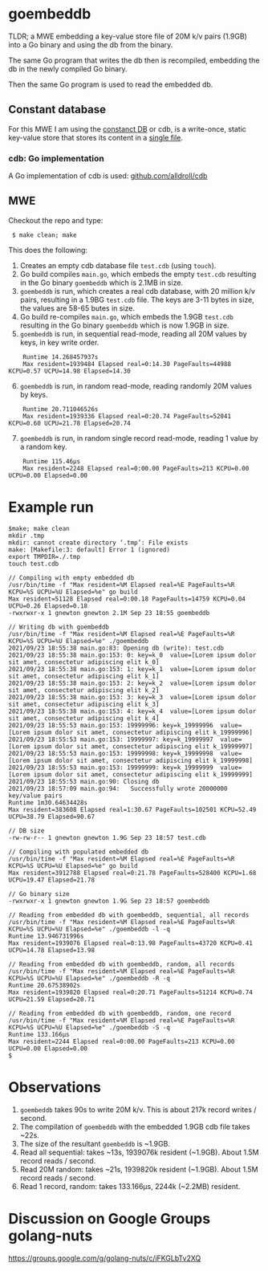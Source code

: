 # goembeddb
TLDR; a MWE embedding a key-value store file of 20M k/v pairs (1.9GB)
into a Go binary and using the db from the binary.

The same Go program that writes the db then is recompiled, embedding the db in the newly compiled Go binary.

Then the same Go program is used to read the embedded db.


## Constant database
For this MWE I am using the [constanct DB](https://en.wikipedia.org/wiki/Cdb_(software)) or cdb, is a write-once, static key-value store that stores its content in a [single file](http://cr.yp.to/cdb.html).

### cdb: Go implementation
A Go implementation of cdb is used: [github.com/alldroll/cdb](https://github.com/alldroll/cdb)

## MWE

Checkout the repo and type:
```
 $ make clean; make
```

This does the following:

1. Creates an empty cdb database file `test.cdb` (using `touch`).
2. Go build compiles `main.go`, which embeds the empty `test.cdb` resulting in the Go binary `goembeddb` which is 2.1MB in size.
3. `goembeddb` is run, which creates a real cdb database, with 20 million k/v pairs, resulting in a 1.9BG `test.cdb` file. The keys are 3-11 bytes in size, the values are 58-65 butes in size.
4. Go build re-compiles `main.go`, which embeds the 1.9GB `test.cdb` resulting in the Go binary `goembeddb` which is now 1.9GB in size.
5. `goembeddb` is run, in sequential read-mode, reading all 20M values by keys, in key write order.
```
    Runtime 14.268457937s
    Max resident=1939484 Elapsed real=0:14.30 PageFaults=44988 KCPU=0.57 UCPU=14.98 Elapsed=14.30
```
6. `goembeddb` is run, in random read-mode, reading randomly 20M values by keys.
```
    Runtime 20.711046526s
    Max resident=1939336 Elapsed real=0:20.74 PageFaults=52041 KCPU=0.60 UCPU=21.78 Elapsed=20.74
```
7. `goembeddb` is run, in random single record read-mode, reading 1 value by a random key.
```
    Runtime 115.46µs
    Max resident=2248 Elapsed real=0:00.00 PageFaults=213 KCPU=0.00 UCPU=0.00 Elapsed=0.00
```
   


# Example run

```
$make; make clean
mkdir .tmp
mkdir: cannot create directory ‘.tmp’: File exists
make: [Makefile:3: default] Error 1 (ignored)
export TMPDIR=./.tmp
touch test.cdb

// Compiling with empty embedded db
/usr/bin/time -f "Max resident=%M Elapsed real=%E PageFaults=%R KCPU=%S UCPU=%U Elapsed=%e" go build
Max resident=51128 Elapsed real=0:00.18 PageFaults=14759 KCPU=0.04 UCPU=0.26 Elapsed=0.18
-rwxrwxr-x 1 gnewton gnewton 2.1M Sep 23 18:55 goembeddb

// Writing db with goembeddb
/usr/bin/time -f "Max resident=%M Elapsed real=%E PageFaults=%R KCPU=%S UCPU=%U Elapsed=%e" ./goembeddb
2021/09/23 18:55:38 main.go:83: Opening db (write): test.cdb
2021/09/23 18:55:38 main.go:153: 0: key=k_0  value=[Lorem ipsum dolor sit amet, consectetur adipiscing elit k_0]
2021/09/23 18:55:38 main.go:153: 1: key=k_1  value=[Lorem ipsum dolor sit amet, consectetur adipiscing elit k_1]
2021/09/23 18:55:38 main.go:153: 2: key=k_2  value=[Lorem ipsum dolor sit amet, consectetur adipiscing elit k_2]
2021/09/23 18:55:38 main.go:153: 3: key=k_3  value=[Lorem ipsum dolor sit amet, consectetur adipiscing elit k_3]
2021/09/23 18:55:38 main.go:153: 4: key=k_4  value=[Lorem ipsum dolor sit amet, consectetur adipiscing elit k_4]
2021/09/23 18:55:53 main.go:153: 19999996: key=k_19999996  value=[Lorem ipsum dolor sit amet, consectetur adipiscing elit k_19999996]
2021/09/23 18:55:53 main.go:153: 19999997: key=k_19999997  value=[Lorem ipsum dolor sit amet, consectetur adipiscing elit k_19999997]
2021/09/23 18:55:53 main.go:153: 19999998: key=k_19999998  value=[Lorem ipsum dolor sit amet, consectetur adipiscing elit k_19999998]
2021/09/23 18:55:53 main.go:153: 19999999: key=k_19999999  value=[Lorem ipsum dolor sit amet, consectetur adipiscing elit k_19999999]
2021/09/23 18:55:53 main.go:90: Closing db
2021/09/23 18:57:09 main.go:94:   Successfully wrote 20000000 key/value pairs
Runtime 1m30.64634428s
Max resident=383608 Elapsed real=1:30.67 PageFaults=102501 KCPU=52.49 UCPU=38.79 Elapsed=90.67

// DB size
-rw-rw-r-- 1 gnewton gnewton 1.9G Sep 23 18:57 test.cdb

// Compiling with populated embedded db
/usr/bin/time -f "Max resident=%M Elapsed real=%E PageFaults=%R KCPU=%S UCPU=%U Elapsed=%e" go build
Max resident=3912788 Elapsed real=0:21.78 PageFaults=528400 KCPU=1.68 UCPU=19.47 Elapsed=21.78

// Go binary size
-rwxrwxr-x 1 gnewton gnewton 1.9G Sep 23 18:57 goembeddb

// Reading from embedded db with goembeddb, sequential, all records
/usr/bin/time -f "Max resident=%M Elapsed real=%E PageFaults=%R KCPU=%S UCPU=%U Elapsed=%e" ./goembeddb -l -q
Runtime 13.946731996s
Max resident=1939076 Elapsed real=0:13.98 PageFaults=43720 KCPU=0.41 UCPU=14.78 Elapsed=13.98

// Reading from embedded db with goembeddb, random, all records
/usr/bin/time -f "Max resident=%M Elapsed real=%E PageFaults=%R KCPU=%S UCPU=%U Elapsed=%e" ./goembeddb -R -q
Runtime 20.67538902s
Max resident=1939820 Elapsed real=0:20.71 PageFaults=51214 KCPU=0.74 UCPU=21.59 Elapsed=20.71

// Reading from embedded db with goembeddb, random, one record
/usr/bin/time -f "Max resident=%M Elapsed real=%E PageFaults=%R KCPU=%S UCPU=%U Elapsed=%e" ./goembeddb -S -q
Runtime 133.166µs
Max resident=2244 Elapsed real=0:00.00 PageFaults=213 KCPU=0.00 UCPU=0.00 Elapsed=0.00
$
```

# Observations
1. `goembeddb` takes 90s to write 20M k/v. This is about 217k record writes / second.
2. The compilation of `goembeddb` with the embedded 1.9GB cdb file takes ~22s.
3. The size of the resultant `goembeddb` is ~1.9GB.
4. Read all sequential: takes ~13s, 1939076k resident (~1.9GB). About 1.5M record reads / second.
5. Read 20M random: takes ~21s, 1939820k resident (~1.9GB). About 1.5M record reads / second.
6. Read 1 record, random: takes 133.166µs, 2244k (~2.2MB) resident.


# Discussion on Google Groups golang-nuts
https://groups.google.com/g/golang-nuts/c/jFKGLbTv2XQ
